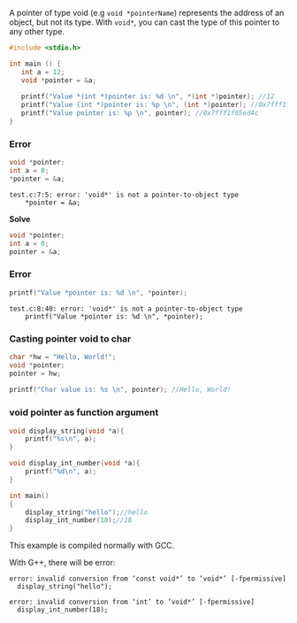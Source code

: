 A pointer of type void (e.g ``void *pointerName``) represents the address of an object,  but not its type. With ``void*``, you can cast the type of this pointer to any other type.

```c
#include <stdio.h>

int main () {
   int a = 12;
   void *pointer = &a;
   
   printf("Value *(int *)pointer is: %d \n", *(int *)pointer); //12
   printf("Value (int *)pointer is: %p \n", (int *)pointer); //0x7fff1f05ed4c
   printf("Value pointer is: %p \n", pointer); //0x7fff1f05ed4c
}
```

### Error

```c
void *pointer;
int a = 0;
*pointer = &a;
```
```
test.c:7:5: error: 'void*' is not a pointer-to-object type
    *pointer = &a;
```
**Solve**

```c
void *pointer;
int a = 0;
pointer = &a;
```

### Error

```c
printf("Value *pointer is: %d \n", *pointer);
```

```
test.c:8:40: error: 'void*' is not a pointer-to-object type
    printf("Value *pointer is: %d \n", *pointer);
```

### Casting pointer void to char

```c
char *hw = "Hello, World!";
void *pointer;
pointer = hw;
   
printf("Char value is: %s \n", pointer); //Hello, World!
```

### void pointer as function argument

```c
void display_string(void *a){
	printf("%s\n", a);
}

void display_int_number(void *a){
	printf("%d\n", a);
}

int main()
{  
	display_string("hello");//hello
	display_int_number(18);//18
}
```

This example is compiled normally with GCC. 

With G++, there will be error:

```
error: invalid conversion from ‘const void*’ to ‘void*’ [-fpermissive]
  display_string("hello");

error: invalid conversion from ‘int’ to ‘void*’ [-fpermissive]
  display_int_number(18);
```
